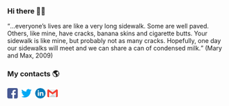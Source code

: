 ### Hi there 👋🏻

<!--
**otirbnaej/otirbnaej** is a ✨ _special_ ✨ repository because its `README.md` (this file) appears on your GitHub profile.

Here are some ideas to get you started:

- 🔭 I’m currently working on ...
- 🌱 I’m currently learning ...
- 👯 I’m looking to collaborate on ...
- 🤔 I’m looking for help with ...
- 💬 Ask me about ...
- 📫 How to reach me: ...
- 😄 Pronouns: ...
- ⚡ Fun fact: ...
-->
<q>...everyone’s lives are like a very long sidewalk. Some are well paved. Others, like mine, have cracks, banana skins and cigarette butts. Your sidewalk is like mine, but probably not as many cracks. Hopefully, one day our sidewalks will meet and we can share a can of condensed milk.</q> (Mary and Max, 2009)


### My contacts 🌎

[![Facebook](https://github.com/otirbnaej/otirbnaej/blob/otirbnaej-teste1/facebook.png)](https://www.facebook.com/otirbnaej/)&nbsp;&nbsp;[![Twitter](https://github.com/otirbnaej/otirbnaej/blob/otirbnaej-teste1/twitter.png)](https://twitter.com/otirbnaej)&nbsp;&nbsp;[![LinkedIn](https://github.com/otirbnaej/otirbnaej/blob/otirbnaej-teste1/linkedin.png)](https://www.linkedin.com/in/otirbnaej)&nbsp;[![E-Mail](https://github.com/otirbnaej/otirbnaej/blob/otirbnaej-teste1/email.png)](mailto:otirbnaej@hotmail.com)&nbsp;&nbsp;

